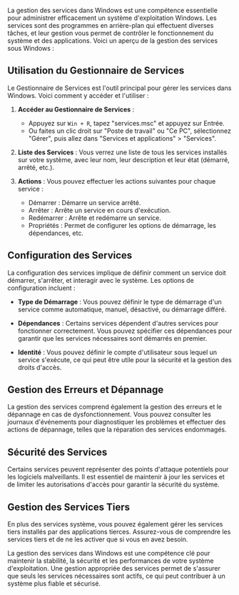 La gestion des services dans Windows est une compétence essentielle pour administrer efficacement un système d'exploitation Windows. Les services sont des programmes en arrière-plan qui effectuent diverses tâches, et leur gestion vous permet de contrôler le fonctionnement du système et des applications. Voici un aperçu de la gestion des services sous Windows :

## Utilisation du Gestionnaire de Services

Le Gestionnaire de Services est l'outil principal pour gérer les services dans Windows. Voici comment y accéder et l'utiliser :

1. **Accéder au Gestionnaire de Services** :
   - Appuyez sur `Win + R`, tapez "services.msc" et appuyez sur Entrée.
   - Ou faites un clic droit sur "Poste de travail" ou "Ce PC", sélectionnez "Gérer", puis allez dans "Services et applications" > "Services".

2. **Liste des Services** : Vous verrez une liste de tous les services installés sur votre système, avec leur nom, leur description et leur état (démarré, arrêté, etc.).

3. **Actions** : Vous pouvez effectuer les actions suivantes pour chaque service :
   - Démarrer : Démarre un service arrêté.
   - Arrêter : Arrête un service en cours d'exécution.
   - Redémarrer : Arrête et redémarre un service.
   - Propriétés : Permet de configurer les options de démarrage, les dépendances, etc.

## Configuration des Services

La configuration des services implique de définir comment un service doit démarrer, s'arrêter, et interagir avec le système. Les options de configuration incluent :

- **Type de Démarrage** : Vous pouvez définir le type de démarrage d'un service comme automatique, manuel, désactivé, ou démarrage différé.

- **Dépendances** : Certains services dépendent d'autres services pour fonctionner correctement. Vous pouvez spécifier ces dépendances pour garantir que les services nécessaires sont démarrés en premier.

- **Identité** : Vous pouvez définir le compte d'utilisateur sous lequel un service s'exécute, ce qui peut être utile pour la sécurité et la gestion des droits d'accès.

## Gestion des Erreurs et Dépannage

La gestion des services comprend également la gestion des erreurs et le dépannage en cas de dysfonctionnement. Vous pouvez consulter les journaux d'événements pour diagnostiquer les problèmes et effectuer des actions de dépannage, telles que la réparation des services endommagés.

## Sécurité des Services

Certains services peuvent représenter des points d'attaque potentiels pour les logiciels malveillants. Il est essentiel de maintenir à jour les services et de limiter les autorisations d'accès pour garantir la sécurité du système.

## Gestion des Services Tiers

En plus des services système, vous pouvez également gérer les services tiers installés par des applications tierces. Assurez-vous de comprendre les services tiers et de ne les activer que si vous en avez besoin.

La gestion des services dans Windows est une compétence clé pour maintenir la stabilité, la sécurité et les performances de votre système d'exploitation. Une gestion appropriée des services permet de s'assurer que seuls les services nécessaires sont actifs, ce qui peut contribuer à un système plus fiable et sécurisé.
